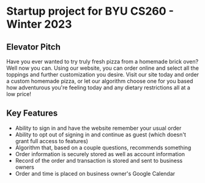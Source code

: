 # Startup project for BYU CS260 - Winter 2023

## Elevator Pitch

Have you ever wanted to try truly fresh pizza from a homemade brick oven? Well now you can. Using our website, you can order online and select all the toppings and further customization you desire. Visit our site today and order a custom homemade pizza, or let our algorithm choose one for you based how adventurous you're feeling today and any dietary restrictions all at a low price!

## Key Features

* Ability to sign in and have the website remember your usual order
* Ability to opt out of signing in and continue as guest (which doesn't grant full access to features)
* Algorithm that, based on a couple questions, recommends something
* Order information is securely stored as well as account information
* Record of the order and transaction is stored and sent to business owners
* Order and time is placed on business owner's Google Calendar

